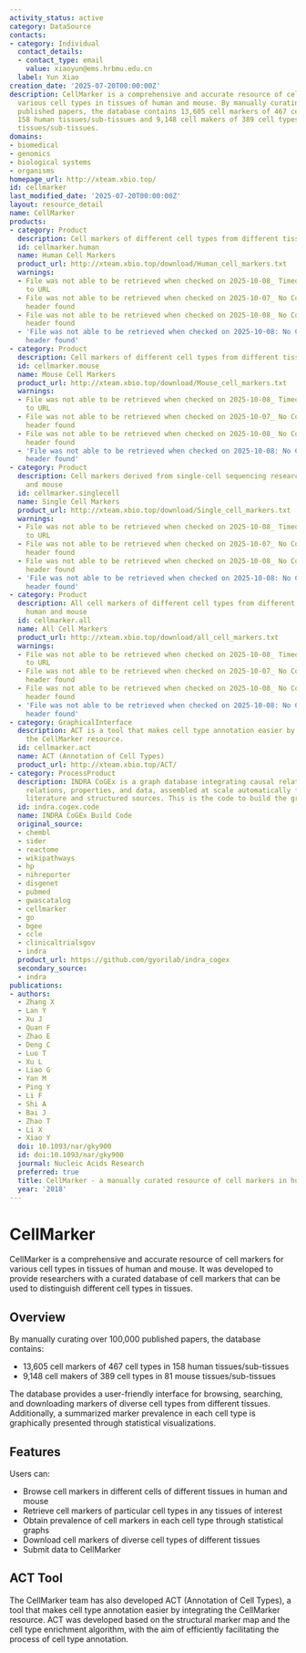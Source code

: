 ```yaml
---
activity_status: active
category: DataSource
contacts:
- category: Individual
  contact_details:
  - contact_type: email
    value: xiaoyun@ems.hrbmu.edu.cn
  label: Yun Xiao
creation_date: '2025-07-20T00:00:00Z'
description: CellMarker is a comprehensive and accurate resource of cell markers for
  various cell types in tissues of human and mouse. By manually curating over 100,000
  published papers, the database contains 13,605 cell markers of 467 cell types in
  158 human tissues/sub-tissues and 9,148 cell makers of 389 cell types in 81 mouse
  tissues/sub-tissues.
domains:
- biomedical
- genomics
- biological systems
- organisms
homepage_url: http://xteam.xbio.top/
id: cellmarker
last_modified_date: '2025-07-20T00:00:00Z'
layout: resource_detail
name: CellMarker
products:
- category: Product
  description: Cell markers of different cell types from different tissues in human
  id: cellmarker.human
  name: Human Cell Markers
  product_url: http://xteam.xbio.top/download/Human_cell_markers.txt
  warnings:
  - File was not able to be retrieved when checked on 2025-10-08_ Timeout connecting
    to URL
  - File was not able to be retrieved when checked on 2025-10-07_ No Content-Length
    header found
  - File was not able to be retrieved when checked on 2025-10-08_ No Content-Length
    header found
  - 'File was not able to be retrieved when checked on 2025-10-08: No Content-Length
    header found'
- category: Product
  description: Cell markers of different cell types from different tissues in mouse
  id: cellmarker.mouse
  name: Mouse Cell Markers
  product_url: http://xteam.xbio.top/download/Mouse_cell_markers.txt
  warnings:
  - File was not able to be retrieved when checked on 2025-10-08_ Timeout connecting
    to URL
  - File was not able to be retrieved when checked on 2025-10-07_ No Content-Length
    header found
  - File was not able to be retrieved when checked on 2025-10-08_ No Content-Length
    header found
  - 'File was not able to be retrieved when checked on 2025-10-08: No Content-Length
    header found'
- category: Product
  description: Cell markers derived from single-cell sequencing researches in human
    and mouse
  id: cellmarker.singlecell
  name: Single Cell Markers
  product_url: http://xteam.xbio.top/download/Single_cell_markers.txt
  warnings:
  - File was not able to be retrieved when checked on 2025-10-08_ Timeout connecting
    to URL
  - File was not able to be retrieved when checked on 2025-10-07_ No Content-Length
    header found
  - File was not able to be retrieved when checked on 2025-10-08_ No Content-Length
    header found
  - 'File was not able to be retrieved when checked on 2025-10-08: No Content-Length
    header found'
- category: Product
  description: All cell markers of different cell types from different tissues in
    human and mouse
  id: cellmarker.all
  name: All Cell Markers
  product_url: http://xteam.xbio.top/download/all_cell_markers.txt
  warnings:
  - File was not able to be retrieved when checked on 2025-10-08_ Timeout connecting
    to URL
  - File was not able to be retrieved when checked on 2025-10-07_ No Content-Length
    header found
  - File was not able to be retrieved when checked on 2025-10-08_ No Content-Length
    header found
  - 'File was not able to be retrieved when checked on 2025-10-08: No Content-Length
    header found'
- category: GraphicalInterface
  description: ACT is a tool that makes cell type annotation easier by integrating
    the CellMarker resource.
  id: cellmarker.act
  name: ACT (Annotation of Cell Types)
  product_url: http://xteam.xbio.top/ACT/
- category: ProcessProduct
  description: INDRA CoGEx is a graph database integrating causal relations, ontological
    relations, properties, and data, assembled at scale automatically from the scientific
    literature and structured sources. This is the code to build the graph.
  id: indra.cogex.code
  name: INDRA CoGEx Build Code
  original_source:
  - chembl
  - sider
  - reactome
  - wikipathways
  - hp
  - nihreporter
  - disgenet
  - pubmed
  - gwascatalog
  - cellmarker
  - go
  - bgee
  - ccle
  - clinicaltrialsgov
  - indra
  product_url: https://github.com/gyorilab/indra_cogex
  secondary_source:
  - indra
publications:
- authors:
  - Zhang X
  - Lan Y
  - Xu J
  - Quan F
  - Zhao E
  - Deng C
  - Luo T
  - Xu L
  - Liao G
  - Yan M
  - Ping Y
  - Li F
  - Shi A
  - Bai J
  - Zhao T
  - Li X
  - Xiao Y
  doi: 10.1093/nar/gky900
  id: doi:10.1093/nar/gky900
  journal: Nucleic Acids Research
  preferred: true
  title: CellMarker - a manually curated resource of cell markers in human and mouse
  year: '2018'
---
```

# CellMarker

CellMarker is a comprehensive and accurate resource of cell markers for various cell types in tissues of human and mouse. It was developed to provide researchers with a curated database of cell markers that can be used to distinguish different cell types in tissues.

## Overview

By manually curating over 100,000 published papers, the database contains:
- 13,605 cell markers of 467 cell types in 158 human tissues/sub-tissues 
- 9,148 cell makers of 389 cell types in 81 mouse tissues/sub-tissues

The database provides a user-friendly interface for browsing, searching, and downloading markers of diverse cell types from different tissues. Additionally, a summarized marker prevalence in each cell type is graphically presented through statistical visualizations.

## Features

Users can:
- Browse cell markers in different cells of different tissues in human and mouse
- Retrieve cell markers of particular cell types in any tissues of interest
- Obtain prevalence of cell markers in each cell type through statistical graphs
- Download cell markers of diverse cell types of different tissues
- Submit data to CellMarker

## ACT Tool

The CellMarker team has also developed ACT (Annotation of Cell Types), a tool that makes cell type annotation easier by integrating the CellMarker resource. ACT was developed based on the structural marker map and the cell type enrichment algorithm, with the aim of efficiently facilitating the process of cell type annotation.